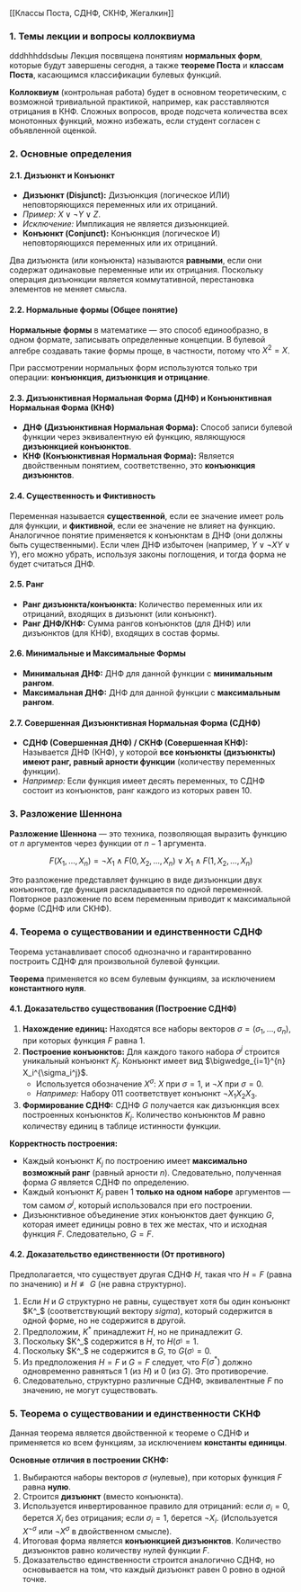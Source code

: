 [[Классы Поста, СДНФ, СКНФ, Жегалкин]]
### 1. Темы лекции и вопросы коллоквиума
dddhhhddsdыы
Лекция посвящена понятиям **нормальных форм**, которые будут завершены сегодня, а также **теореме Поста** и **классам Поста**, касающимся классификации булевых функций.

**Коллоквиум** (контрольная работа) будет в основном теоретическим, с возможной тривиальной практикой, например, как расставляются отрицания в КНФ. Сложных вопросов, вроде подсчета количества всех монотонных функций, можно избежать, если студент согласен с объявленной оценкой.

### 2. Основные определения

#### 2.1. Дизъюнкт и Конъюнкт

- **Дизъюнкт (Disjunct):** Дизъюнкция (логическое ИЛИ) неповторяющихся переменных или их отрицаний.
- _Пример:_ $X \vee \neg Y \vee Z$.
- _Исключение:_ Импликация не является дизъюнкцией.
- **Конъюнкт (Conjunct):** Конъюнкция (логическое И) неповторяющихся переменных или их отрицаний.

Два дизъюнкта (или конъюнкта) называются **равными**, если они содержат одинаковые переменные или их отрицания. Поскольку операция дизъюнкции является коммутативной, перестановка элементов не меняет смысла.

#### 2.2. Нормальные формы (Общее понятие)

**Нормальные формы** в математике — это способ единообразно, в одном формате, записывать определенные концепции. В булевой алгебре создавать такие формы проще, в частности, потому что $X^2 = X$.

При рассмотрении нормальных форм используются только три операции: **конъюнкция, дизъюнкция и отрицание**.

#### 2.3. Дизъюнктивная Нормальная Форма (ДНФ) и Конъюнктивная Нормальная Форма (КНФ)

- **ДНФ (Дизъюнктивная Нормальная Форма):** Способ записи булевой функции через эквивалентную ей функцию, являющуюся **дизъюнкцией конъюнктов**.
- **КНФ (Конъюнктивная Нормальная Форма):** Является двойственным понятием, соответственно, это **конъюнкция дизъюнктов**.

#### 2.4. Существенность и Фиктивность

Переменная называется **существенной**, если ее значение имеет роль для функции, и **фиктивной**, если ее значение не влияет на функцию. Аналогичное понятие применяется к конъюнктам в ДНФ (они должны быть существенными). Если член ДНФ избыточен (например, $Y \vee \neg X Y \vee Y$), его можно убрать, используя законы поглощения, и тогда форма не будет считаться ДНФ.

#### 2.5. Ранг

- **Ранг дизъюнкта/конъюнкта:** Количество переменных или их отрицаний, входящих в дизъюнкт (или конъюнкт).
- **Ранг ДНФ/КНФ:** Сумма рангов конъюнктов (для ДНФ) или дизъюнктов (для КНФ), входящих в состав формы.

#### 2.6. Минимальные и Максимальные Формы

- **Минимальная ДНФ:** ДНФ для данной функции с **минимальным рангом**.
- **Максимальная ДНФ:** ДНФ для данной функции с **максимальным рангом**.

#### 2.7. Совершенная Дизъюнктивная Нормальная Форма (СДНФ)

- **СДНФ (Совершенная ДНФ) / СКНФ (Совершенная КНФ):** Называется ДНФ (КНФ), у которой **все конъюнкты (дизъюнкты) имеют ранг, равный арности функции** (количеству переменных функции).
- _Например:_ Если функция имеет десять переменных, то СДНФ состоит из конъюнктов, ранг каждого из которых равен 10.

### 3. Разложение Шеннона

**Разложение Шеннона** — это техника, позволяющая выразить функцию от $n$ аргументов через функции от $n-1$ аргумента.

$$F(X_1, \dots, X_n) = \neg X_1 \wedge F(0, X_2, \dots, X_n) \vee X_1 \wedge F(1, X_2, \dots, X_n)$$

Это разложение представляет функцию в виде дизъюнкции двух конъюнктов, где функция раскладывается по одной переменной. Повторное разложение по всем переменным приводит к максимальной форме (СДНФ или СКНФ).

### 4. Теорема о существовании и единственности СДНФ

Теорема устанавливает способ однозначно и гарантированно построить СДНФ для произвольной булевой функции.

**Теорема** применяется ко всем булевым функциям, за исключением **константного нуля**.

#### 4.1. Доказательство существования (Построение СДНФ)

1. **Нахождение единиц:** Находятся все наборы векторов $\sigma = (\sigma_1, \dots, \sigma_n)$, при которых функция $F$ равна 1.
2. **Построение конъюнктов:** Для каждого такого набора $\sigma^j$ строится уникальный конъюнкт $K_j$. Конъюнкт имеет вид $\bigwedge_{i=1}^{n} X_i^{\sigma_i^j}$.
    - Используется обозначение $X^{\sigma}$: $X$ при $\sigma=1$, и $\neg X$ при $\sigma=0$.
    - _Например:_ Набору 011 соответствует конъюнкт $\neg X_1 X_2 X_3$.
3. **Формирование СДНФ:** СДНФ $G$ получается как дизъюнкция всех построенных конъюнктов $K_j$. Количество конъюнктов $M$ равно количеству единиц в таблице истинности функции.

**Корректность построения:**

- Каждый конъюнкт $K_j$ по построению имеет **максимально возможный ранг** (равный арности $n$). Следовательно, полученная форма $G$ является СДНФ по определению.
- Каждый конъюнкт $K_j$ равен 1 **только на одном наборе** аргументов — том самом $\sigma^j$, который использовался при его построении.
- Дизъюнктивное объединение этих конъюнктов дает функцию $G$, которая имеет единицы ровно в тех же местах, что и исходная функция $F$. Следовательно, $G = F$.

#### 4.2. Доказательство единственности (От противного)

Предполагается, что существует другая СДНФ $H$, такая что $H = F$ (равна по значению) и $H \not\equiv G$ (не равна структурно).

1. Если $H$ и $G$ структурно не равны, существует хотя бы один конъюнкт $K^_$ (соответствующий вектору $sigma$), который содержится в одной форме, но не содержится в другой.
2. Предположим, $K^*$ принадлежит $H$, но не принадлежит $G$.
3. Поскольку $K^_$ содержится в $H$, то $H(\sigma^_) = 1$.
4. Поскольку $K^_$ не содержится в $G$, то $G(\sigma^_) = 0$.
5. Из предположения $H=F$ и $G=F$ следует, что $F(\sigma^*)$ должно одновременно равняться 1 (из $H$) и 0 (из $G$). Это противоречие.
6. Следовательно, структурно различные СДНФ, эквивалентные $F$ по значению, не могут существовать.

### 5. Теорема о существовании и единственности СКНФ

Данная теорема является двойственной к теореме о СДНФ и применяется ко всем функциям, за исключением **константы единицы**.

**Основные отличия в построении СКНФ:**

1. Выбираются наборы векторов $\sigma$ (нулевые), при которых функция $F$ равна **нулю**.
2. Строится **дизъюнкт** (вместо конъюнкта).
3. Используется инвертированное правило для отрицаний: если $\sigma_i=0$, берется $X_i$ без отрицания; если $\sigma_i=1$, берется $\neg X_i$. (Используется $X^{\neg \sigma}$ или $\neg X^{\sigma}$ в двойственном смысле).
4. Итоговая форма является **конъюнкцией дизъюнктов**. Количество дизъюнктов равно количеству нулей функции $F$.
5. Доказательство единственности строится аналогично СДНФ, но основывается на том, что каждый дизъюнкт равен 0 ровно в одной точке.